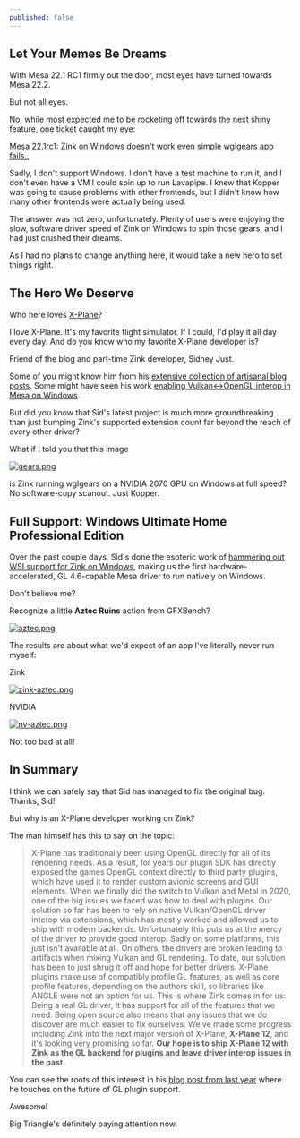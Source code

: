 ```yaml
---
published: false
---
```

## Let Your Memes Be Dreams

With Mesa 22.1 RC1 firmly out the door, most eyes have turned towards Mesa 22.2.

But not all eyes.

No, while most expected me to be rocketing off towards the next shiny feature, one ticket caught my eye:

[Mesa 22.1rc1: Zink on Windows doesn't work even simple wglgears app fails..](https://gitlab.freedesktop.org/mesa/mesa/-/issues/6337)

Sadly, I don't support Windows. I don't have a test machine to run it, and I don't even have a VM I could spin up to run Lavapipe. I knew that Kopper was going to cause problems with other frontends, but I didn't know how many other frontends were actually being used.

The answer was not zero, unfortunately. Plenty of users were enjoying the slow, software driver speed of Zink on Windows to spin those gears, and I had just crushed their dreams.

As I had no plans to change anything here, it would take a new hero to set things right.

## The Hero We Deserve

Who here loves [X-Plane](https://www.x-plane.com/)?

I love X-Plane. It's my favorite flight simulator. If I could, I'd play it all day every day. And do you know who my favorite X-Plane developer is?

Friend of the blog and part-time Zink developer, Sidney Just.

Some of you might know him from his [extensive collection of artisanal blog posts](https://developer.x-plane.com/author/justsid/). Some might have seen his work [enabling Vulkan<->OpenGL interop in Mesa on Windows](https://gitlab.freedesktop.org/mesa/mesa/-/merge_requests/15504).

But did you know that Sid's latest project is much more groundbreaking than just bumping Zink's supported extension count far beyond the reach of every other driver?

What if I told you that this image

[![gears.png]({{site.url}}/assets/wgl/gears.png)]({{site.url}}/assets/wgl/gears.png)

is Zink running wglgears on a NVIDIA 2070 GPU on Windows at full speed? No software-copy scanout. Just Kopper.

## Full Support: Windows Ultimate Home Professional Edition

Over the past couple days, Sid's done the esoteric work of [hammering out WSI support for Zink on Windows](), making us the first hardware-accelerated, GL 4.6-capable Mesa driver to run natively on Windows.

Don't believe me?

Recognize a little **Aztec Ruins** action from GFXBench?

[![aztec.png]({{site.url}}/assets/wgl/aztec.png)]({{site.url}}/assets/wgl/aztec.png)

The results are about what we'd expect of an app I've literally never run myself:

Zink

[![zink-aztec.png]({{site.url}}/assets/wgl/zink-aztec.png)]({{site.url}}/assets/wgl/zink-aztec.png)

NVIDIA

[![nv-aztec.png]({{site.url}}/assets/wgl/nv-aztec.png)]({{site.url}}/assets/wgl/nv-aztec.png)

Not too bad at all!

## In Summary

I think we can safely say that Sid has managed to fix the original bug. Thanks, Sid!

But why is an X-Plane developer working on Zink?

The man himself has this to say on the topic:

> X-Plane has traditionally been using OpenGL directly for all of its rendering needs. As a result, for years our plugin SDK has directly exposed the games OpenGL context directly to third party plugins, which have used it to render custom avionic screens and GUI elements. When we finally did the switch to Vulkan and Metal in 2020, one of the big issues we faced was how to deal with plugins. Our solution so far has been to rely on native Vulkan/OpenGL driver interop via extensions, which has mostly worked and allowed us to ship with modern backends. Unfortunately this puts us at the mercy of the driver to provide good interop. Sadly on some platforms, this just isn't available at all. On others, the drivers are broken leading to artifacts when mixing Vulkan and GL rendering. To date, our solution has been to just shrug it off and hope for better drivers. X-Plane plugins make use of compatibly profile GL features, as well as core profile features, depending on the authors skill, so libraries like ANGLE were not an option for us. This is where Zink comes in for us: Being a real GL driver, it has support for all of the features that we need. Being open source also means that any issues that we do discover are much easier to fix ourselves. We've made some progress including Zink into the next major version of X-Plane, **X-Plane 12**, and it's looking very promising so far. **Our hope is to ship X-Plane 12 with Zink as the GL backend for plugins and leave driver interop issues in the past.**

You can see the roots of this interest in his [blog post from last year](https://developer.x-plane.com/2021/08/next-generation-trees-and-opengl/) where he touches on the future of GL plugin support.

Awesome!

Big Triangle's definitely paying attention now.